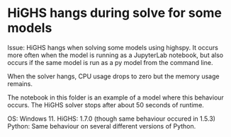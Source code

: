 # HiGHS hangs during solve for some models

Issue: HiGHS hangs when solving some models using highspy. It occurs more often when the model is running as a JupyterLab notebook, but also occurs if the same model is run as a py model from the command line.

When the solver hangs, CPU usage drops to zero but the memory usage remains.

The notebook in this folder is an example of a model where this behaviour occurs. The HiGHS solver stops after about 50 seconds of runtime.

OS: Windows 11.
HiGHS: 1.7.0 (though same behaviour occured in 1.5.3)
Python: Same behaviour on several different versions of Python.
